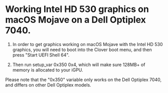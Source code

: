 # Working Intel HD 530 graphics on macOS Mojave on a Dell Optiplex 7040.

1. In order to get graphics working on macOS Mojave with the Intel HD 530 graphics, you will need to boot into the Clover boot menu, and then press "Start UEFI Shell 64". 

2. Then run setup_var 0x350 0x4, which will make sure 128MB+ of memory is allocated to your iGPU.

Please note that the "0x350" variable only works on the Dell Optiplex 7040, and differs on other Dell Optiplex models.